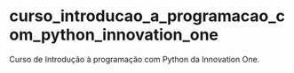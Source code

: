 # curso_introducao_a_programacao_com_python_innovation_one
Curso de Introdução à programação com Python da Innovation One.
